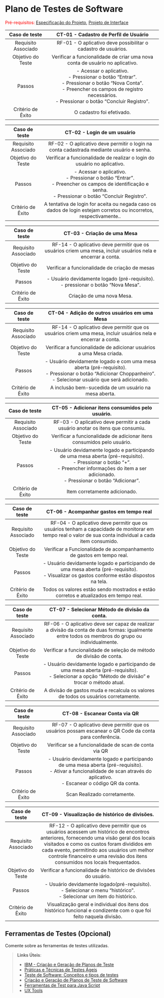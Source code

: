 # Plano de Testes de Software

<span style="color:red">Pré-requisitos: <a href="2-Especificação do Projeto.md"> Especificação do Projeto</a></span>, <a href="3-Projeto de Interface.md"> Projeto de Interface</a>

|    Caso de teste    |                                                                 CT-01 - Cadastro de Perfil de Usuário                                                                |
|:-------------------:|:--------------------------------------------------------------------------------------------------------------------------------------------------------------------:|
| Requisito Associado |                                                    RF-01 - O aplicativo deve possibilitar o cadastro de usuários.                                                    |
|  Objetivo do Teste  |                                             Verificar a funcionalidade de criar uma nova conta de usuário no aplicativo.                                             |
|        Passos       | - Acessar o aplicativo.<br> - Pressionar o botão “Entrar”.<br> - Pressionar o botão “Nova Conta”.<br> - Preencher os campos de registro necessários.<br> - Pressionar o botão “Concluir Registro”. |
|  Critério de Êxito  |                                                                       O cadastro foi efetivado.                                                                      |

|    Caso de teste    |                                                       CT-02 - Login de um usuário                                                      |
|:-------------------:|:--------------------------------------------------------------------------------------------------------------------------------------:|
| Requisito Associado |                        RF-02 - O aplicativo deve permitir o login na conta cadastrada mediante usuário e senha.                        |
|  Objetivo do Teste  |                                Verificar a funcionalidade de realizar o login do usuário no aplicativo.                                |
|        Passos       | - Acessar o aplicativo.<br> - Pressionar o botão “Entrar”.<br> - Preencher os campos de identificação e senha.<br> - Pressionar o botão “Concluir Registro”. |
|  Critério de Êxito  |           A tentativa de login for aceita ou negada caso os dados de login estejam corretos ou incorretos, respectivamente..           |

|    Caso de teste    |                                          CT-03 - Criação de uma Mesa                                         |
|:-------------------:|:------------------------------------------------------------------------------------------------------------:|
| Requisito Associado | RF-14 - O aplicativo deve permitir que os usuários criem uma mesa, incluir usuários nela e encerrar a conta. |
|  Objetivo do Teste  |                                Verificar a funcionalidade de criação de mesas                                |
|        Passos       |                  - Usuário devidamente logado (pré-requisito).<br> - pressionar o botão “Nova Mesa”.                  |
|  Critério de Êxito  |                                           Criação de uma nova Mesa.                                           |

|    Caso de teste    |                                                     CT-04 - Adição de outros usuários em uma Mesa                                                     |
|:-------------------:|:-----------------------------------------------------------------------------------------------------------------------------------------------------:|
| Requisito Associado |                      RF-14 - O aplicativo deve permitir que os usuários criem uma mesa, incluir usuários nela e encerrar a conta.                     |
|  Objetivo do Teste  |                                          Verificar a funcionalidade de adicionar usuários a uma Mesa criada.                                          |
|        Passos       | - Usuário devidamente logado e com uma mesa aberta (pré-requisito).<br> - Pressionar o botão “Adicionar Choppanheiro”.<br> - Selecionar usuário que será adicionado. |
|  Critério de Êxito  |                                                 A inclusão bem-sucedida de um usuário na mesa aberta.                                                 |

|    Caso de teste    |                                                                   CT-05 - Adicionar itens consumidos pelo usuário.                                                                   |
|:-------------------:|:------------------------------------------------------------------------------------------------------------------------------------------------------------------------------------:|
| Requisito Associado |                                                    RF-03 - O aplicativo deve permitir a cada usuário anotar os itens que consumiu.                                                   |
|  Objetivo do Teste  |                                                        Verificar a funcionalidade de adicionar itens consumidos pelo usuário.                                                        |
|        Passos       | - Usuário devidamente logado e participando de uma mesa aberta (pré-requisito).<br> - Pressionar o botão “+”.<br> - Preencher informações do item a ser adicionado.<br> - Pressionar o botão “Adicionar”. |
|  Critério de Êxito  |                                                                             Item corretamente adicionado.                                                                            |

|    Caso de teste    |                                                          CT-06 - Acompanhar gastos em tempo real                                                          |
|:-------------------:|:---------------------------------------------------------------------------------------------------------------------------------------------------------:|
| Requisito Associado |  RF-04 - O aplicativo deve permitir que os usuários tenham a capacidade de monitorar em tempo real o valor de sua conta individual a cada item consumido. |
|  Objetivo do Teste  |                                           Verificar a Funcionalidade de acompanhamento de gastos em tempo real.                                           |
|        Passos       |            - Usuário devidamente logado e participando de uma mesa aberta (pré-requisito).<br> - Visualizar os gastos conforme estão dispostos na tela.           |
|  Critério de Êxito  |                                    Todos os valores estão sendo mostrados e estão corretos e atualizados em tempo real.                                   |

|    Caso de teste    |                                                   CT-07 - Selecionar Método de divisão da conta.                                                  |
|:-------------------:|:-------------------------------------------------------------------------------------------------------------------------------------------------:|
| Requisito Associado | RF-06 - O aplicativo deve ser capaz de realizar a divisão da conta de duas formas: igualmente entre todos os membros do grupo ou individualmente. |
|  Objetivo do Teste  |                                        Verificar a funcionalidade de seleção de método de divisão de conta.                                       |
|        Passos       |   - Usuário devidamente logado e participando de uma mesa aberta (pré-requisito).<br> - Selecionar a opção “Método de divisão” e trocar o método atual.   |
|  Critério de Êxito  |                                 A divisão de gastos muda e recalcula os valores de todos os usuários corretamente.                                |

|    Caso de teste    |                                                                    CT-08 - Escanear Conta via QR                                                                    |
|:-------------------:|:-------------------------------------------------------------------------------------------------------------------------------------------------------------------:|
| Requisito Associado |                               RF-07 - O aplicativo deve permitir que os usuários possam escanear o QR Code da conta para conferência.                               |
|  Objetivo do Teste  |                                                        Verificar se a funcionalidade de scan de conta via QR                                                        |
|        Passos       | - Usuário devidamente logado e participando de uma mesa aberta (pré-requisito).<br> - Ativar a funcionalidade de scan através do aplicativo.<br> - Escanear o código QR da conta. |
|  Critério de Êxito  |                                                                     Scan Realizado corretamente.                                                                    |

|    Caso de teste    |                                                                                                                                    CT-09 - Visualização de histórico de divisões.                                                                                                                                   |
|:-------------------:|:-------------------------------------------------------------------------------------------------------------------------------------------------------------------------------------------------------------------------------------------------------------------------------------------------------------------:|
| Requisito Associado | RF-12 - O aplicativo deve permitir que os usuários acessem um histórico de encontros anteriores, fornecendo uma visão geral dos locais visitados e como os custos foram divididos em cada evento, permitindo aos usuários um melhor controle financeiro e uma revisão dos itens consumidos nos locais frequentados. |
|  Objetivo do Teste  |                                                                                                                           Verificar a funcionalidade de histórico de divisões do usuário.                                                                                                                           |
|        Passos       |                                                                                                      - Usuário devidamente logado(pré-requisito).<br> - Selecionar o menu “histórico”.<br> - Selecionar um item do histórico.                                                                                                     |
|  Critério de Êxito  |                                                                                                 Visualização geral e individual dos itens dos histórico funcional e condizente com o que foi feito naquela divisão.                                                                                                 |

## Ferramentas de Testes (Opcional)

Comente sobre as ferramentas de testes utilizadas.
 
> **Links Úteis**:
> - [IBM - Criação e Geração de Planos de Teste](https://www.ibm.com/developerworks/br/local/rational/criacao_geracao_planos_testes_software/index.html)
> - [Práticas e Técnicas de Testes Ágeis](http://assiste.serpro.gov.br/serproagil/Apresenta/slides.pdf)
> -  [Teste de Software: Conceitos e tipos de testes](https://blog.onedaytesting.com.br/teste-de-software/)
> - [Criação e Geração de Planos de Teste de Software](https://www.ibm.com/developerworks/br/local/rational/criacao_geracao_planos_testes_software/index.html)
> - [Ferramentas de Test para Java Script](https://geekflare.com/javascript-unit-testing/)
> - [UX Tools](https://uxdesign.cc/ux-user-research-and-user-testing-tools-2d339d379dc7)

